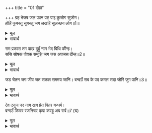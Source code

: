 +++
title = "01 दोहा"

+++
ग्रह भेजष जल पवन पट पाइ कुजोग सुजोग।  
होहिं कुबस्तु सुबस्तु जग लखहिं सुलच्छन लोग॥1॥  

<details><summary>मूल</summary>

ग्रह भेजष जल पवन पट पाइ कुजोग सुजोग।  
होहिं कुबस्तु सुबस्तु जग लखहिं सुलच्छन लोग॥1॥  
</details>

<details><summary>भावार्थ</summary>

ग्रह, औषधि, जल, वायु और वस्त्र- ये सब भी कुसङ्ग और सुसङ्ग पाकर संसार में बुरे और भले पदार्थ हो जाते हैं। चतुर एवं विचारशील पुरुष ही इस बात को जान पाते हैं॥1॥  
</details>

सम प्रकास तम पाख दुहुँ नाम भेद बिधि कीन्ह।  
ससि सोषक पोषक समुझि जग जस अपजस दीन्ह॥2॥  

<details><summary>मूल</summary>

सम प्रकास तम पाख दुहुँ नाम भेद बिधि कीन्ह।  
ससि सोषक पोषक समुझि जग जस अपजस दीन्ह॥2॥  
</details>

<details><summary>भावार्थ</summary>

महीने के दोनों पखवाडों में उजियाला और अँधेरा समान ही रहता है, परन्तु विधाता ने इनके नाम में भेद कर दिया है (एक का नाम शुक्ल और दूसरे का नाम कृष्ण रख दिया)। एक को चन्द्रमा का बढाने वाला और दूसरे को उसका घटाने वाला समझकर जगत ने एक को सुयश और दूसरे को अपयश दे दिया॥2॥
</details>


जड चेतन जग जीव जत सकल राममय जानि।
बन्दउँ सब के पद कमल सदा जोरि जुग पानि॥3॥  

<details><summary>मूल</summary>

जड चेतन जग जीव जत सकल राममय जानि।
बन्दउँ सब के पद कमल सदा जोरि जुग पानि॥3॥  
</details>

<details><summary>भावार्थ</summary>

जगत में जितने जड और चेतन जीव हैं, सबको राममय जानकर मैं उन सबके चरणकमलों की सदा दोनों हाथ जोडकर वन्दना करता हूँ॥3॥  
</details>

देव दनुज नर नाग खग प्रेत पितर गन्धर्ब।  
बन्दउँ किन्नर रजनिचर कृपा करहु अब सर्ब॥7 (घ)  

<details><summary>मूल</summary>

देव दनुज नर नाग खग प्रेत पितर गन्धर्ब।  
बन्दउँ किन्नर रजनिचर कृपा करहु अब सर्ब॥7 (घ)  
</details>

<details><summary>भावार्थ</summary>

देवता, दैत्य, मनुष्य, नाग, पक्षी, प्रेत, पितर, गन्धर्व, किन्नर और निशाचर सबको मैं प्रणाम करता हूँ। अब सब मुझ पर कृपा कीजिए॥4॥  
</details>



